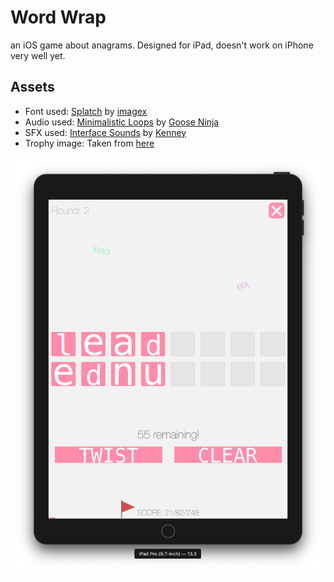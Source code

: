 # Word Wrap

an iOS game about anagrams. Designed for iPad, doesn't work on iPhone very well yet. 

## Assets

- Font used: [Splatch](https://www.dafont.com/splatch.font) by [imagex](https://www.dafont.com/imagex.d2938)
- Audio used: [Minimalistic Loops](https://gooseninja.itch.io/minimalistc-loops) by [Goose Ninja](https://gooseninja.itch.io/)
- SFX used: [Interface Sounds](https://www.kenney.nl/assets/interface-sounds) by [Kenney](https://www.kenney.nl/)
- Trophy image: Taken from [here](https://www.freepngimg.com/png/75846-trophy-cup-icon-free-download-image)

![screenshot](https://raw.githubusercontent.com/takeiteasy/word_wrap/master/word_warp/screenshot.png)
